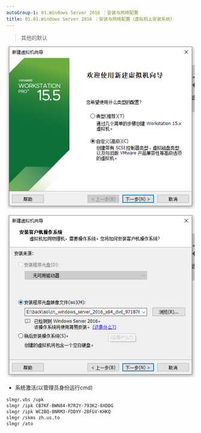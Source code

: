 ```yaml
---
autoGroup-1: 01.Windows Server 2016 ：安装与网络配置
title: 01.01.Windows Server 2016 ：安装与网络配置（虚拟机上安装系统）
---
```


> 其他的默认

![](./image/01.01-1.png)

![](./image/01.01-2.png)


- 系统激活(以管理员身份运行cmd)

```shell
slmgr.vbs /upk
slmgr /ipk CB7KF-BWN84-R7R2Y-793K2-8XDDG
slmgr /ipk WC2BQ-8NRM3-FDDYY-2BFGV-KHKQ
slmgr /skms zh.us.to
slmgr /ato
```
